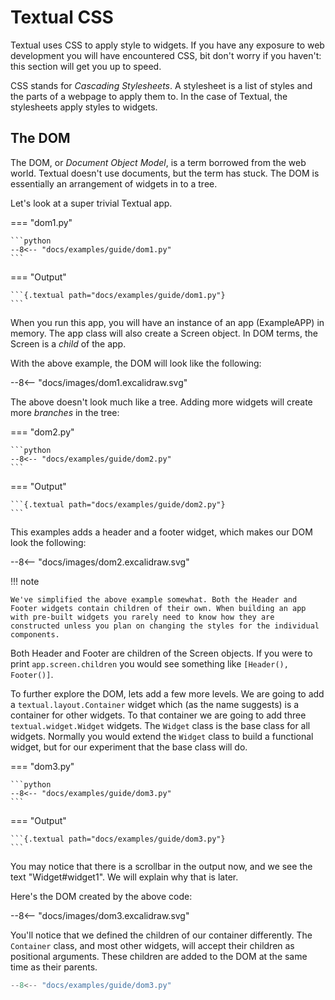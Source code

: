 # Textual CSS

Textual uses CSS to apply style to widgets. If you have any exposure to web development you will have encountered CSS, bit don't worry if you haven't: this section will get you up to speed.

CSS stands for _Cascading Stylesheets_. A stylesheet is a list of styles and the parts of a webpage to apply them to. In the case of Textual, the stylesheets apply styles to widgets.

## The DOM

The DOM, or _Document Object Model_, is a term borrowed from the web world. Textual doesn't use documents, but the term has stuck. The DOM is essentially an arrangement of widgets in to a tree.

Let's look at a super trivial Textual app.

=== "dom1.py"

    ```python
    --8<-- "docs/examples/guide/dom1.py"
    ```

=== "Output"

    ```{.textual path="docs/examples/guide/dom1.py"}
    ```

When you run this app, you will have an instance of an app (ExampleAPP) in memory. The app class will also create a Screen object. In DOM terms, the Screen is a _child_ of the app.

With the above example, the DOM will look like the following:

<div class="excalidraw">
--8<-- "docs/images/dom1.excalidraw.svg"
</div>

The above doesn't look much like a tree. Adding more widgets will create more _branches_ in the tree:

=== "dom2.py"

    ```python
    --8<-- "docs/examples/guide/dom2.py"
    ```

=== "Output"

    ```{.textual path="docs/examples/guide/dom2.py"}
    ```

This examples adds a header and a footer widget, which makes our DOM look the following:

<div class="excalidraw">
--8<-- "docs/images/dom2.excalidraw.svg"
</div>

!!! note

    We've simplified the above example somewhat. Both the Header and Footer widgets contain children of their own. When building an app with pre-built widgets you rarely need to know how they are constructed unless you plan on changing the styles for the individual components.

Both Header and Footer are children of the Screen objects. If you were to print `app.screen.children` you would see something like `[Header(), Footer()]`.

To further explore the DOM, lets add a few more levels. We are going to add a `textual.layout.Container` widget which (as the name suggests) is a container for other widgets. To that container we are going to add three `textual.widget.Widget` widgets. The `Widget` class is the base class for all widgets. Normally you would extend the `Widget` class to build a functional widget, but for our experiment that the base class will do.

=== "dom3.py"

    ```python
    --8<-- "docs/examples/guide/dom3.py"
    ```

=== "Output"

    ```{.textual path="docs/examples/guide/dom3.py"}
    ```

You may notice that there is a scrollbar in the output now, and we see the text "Widget#widget1". We will explain why that is later.

Here's the DOM created by the above code:

<div class="excalidraw">
--8<-- "docs/images/dom3.excalidraw.svg"
</div>

You'll notice that we defined the children of our container differently. The `Container` class, and most other widgets, will accept their children as positional arguments. These children are added to the DOM at the same time as their parents.

```python hl_lines="10 11 12 13 14"
--8<-- "docs/examples/guide/dom3.py"
```

